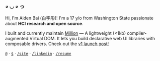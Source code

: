 ### ◕ ◡ ◕ っ 

Hi, I'm Aiden Bai (白宇彤)! I'm a 17 y/o from Washington State passionate about **HCI research and open source**.

I built and currently maintain [Million](https://github.com/aidenybai/million) — A lightweight (<1kb) compiler-augmented Virtual DOM. It lets you build declarative web UI libraries with composable drivers. Check out the [v1 launch post!](https://dev.to/aidenybai/millionjs-100-release-3pna) 

[`@`](mailto:aiden.bai05@gmail.com) · [`$`](https://github.com/sponsors/aidenybai) · [`/site`](https://aidenybai.com) · [`/linkedin`](https://linkedin.com/in/aidenbai) · [`/resume`](https://www.figma.com/file/n4MkGYBP1CEc3LsXU9z1pT/Resume?node-id=0%3A1)

<!-- https://github.com/colinhacks for the readme format inspo! -->

